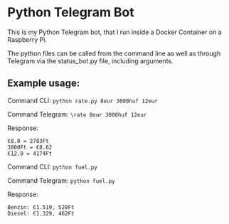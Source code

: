 # Python Telegram Bot

This is my Python Telegram bot, that I run inside a Docker Container on a Raspberry Pi.

The python files can be called from the command line as well as through Telegram via the status_bot.py file, including arguments.

## Example usage:

Command CLI: `python rate.py 8eur 3000huf 12eur`

Command Telegram: `\rate 8eur 3000huf 12eur`

Response:

```
€8.0 = 2783Ft
3000Ft = €8.62
€12.0 = 4174Ft
```

Command CLI: `python fuel.py`

Command Telegram: `python fuel.py`

Response:

```
Benzin: €1.519, 528Ft
Diesel: €1.329, 462Ft
```
